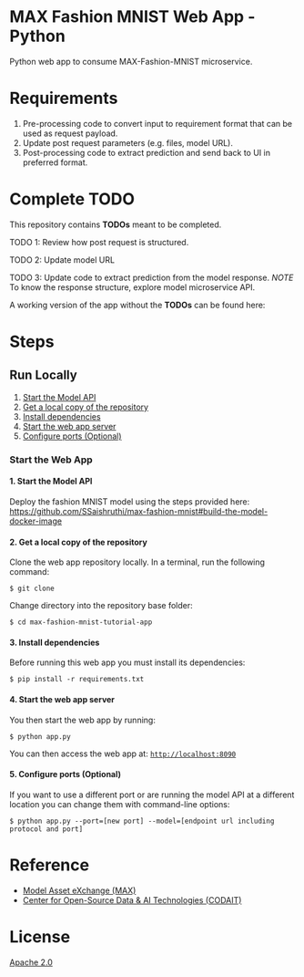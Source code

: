 # MAX Fashion MNIST Web App - Python

Python web app to consume MAX-Fashion-MNIST microservice.

# Requirements

1. Pre-processing code to convert input to requirement format that can be used as request payload.
2. Update post request parameters (e.g. files, model URL).
3. Post-processing code to extract prediction and send back to UI in preferred format.

# Complete **TODO**

This repository contains **TODOs** meant to be completed.

TODO 1: Review how post request is structured.

TODO 2: Update model URL

TODO 3: Update code to extract prediction from the model response. 
        _NOTE_ To know the response structure, explore model microservice API.


A working version of the app without the **TODOs** can be found here: 

# Steps

## Run Locally

1. [Start the Model API](#1-start-the-model-api)
2. [Get a local copy of the repository](#2-get-a-local-copy-of-the-repository)
3. [Install dependencies](#3-install-dependencies)
4. [Start the web app server](#4-start-the-web-app-server)
5. [Configure ports (Optional)](#5-configure-ports-optional)

### Start the Web App

#### 1. Start the Model API

Deploy the fashion MNIST model using the steps provided here: https://github.com/SSaishruthi/max-fashion-mnist#build-the-model-docker-image

#### 2. Get a local copy of the repository

Clone the web app repository locally. In a terminal, run the following command:

```
$ git clone 
```

Change directory into the repository base folder:

```
$ cd max-fashion-mnist-tutorial-app
```

#### 3. Install dependencies

Before running this web app you must install its dependencies:

```
$ pip install -r requirements.txt
```

#### 4. Start the web app server

You then start the web app by running:

```
$ python app.py
```

You can then access the web app at: [`http://localhost:8090`](http://localhost:8090)

#### 5. Configure ports (Optional)

If you want to use a different port or are running the model API at a different location you can change them with command-line options:

```
$ python app.py --port=[new port] --model=[endpoint url including protocol and port]
```

# Reference

* [Model Asset eXchange (MAX)](https://developer.ibm.com/code/exchanges/models/)
* [Center for Open-Source Data & AI Technologies (CODAIT)](https://developer.ibm.com/code/open/centers/codait/)

# License
[Apache 2.0](LICENSE)

